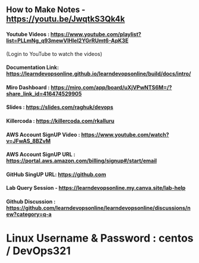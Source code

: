 ## How to Make Notes - https://youtu.be/JwqtkS3Qk4k

#### Youtube Videos : https://www.youtube.com/playlist?list=PLLmNg_q93mewVIHleI2YGrRUmt6-ApK3E
(Login to YouTube to watch the videos)

#### Documentation Link: https://learndevopsonline.github.io/learndevopsonline/build/docs/intro/

#### Miro Dashboard : https://miro.com/app/board/uXjVPwNTS6M=/?share_link_id=416474529905
#### Slides : https://slides.com/raghuk/devops

#### Killercoda : https://killercoda.com/rkalluru

#### AWS Account SignUP Video :	 https://www.youtube.com/watch?v=JFwAS_8BZvM
#### AWS Account SignUP URL :	   https://portal.aws.amazon.com/billing/signup#/start/email

#### GitHub SingUP URL: https://github.com

#### Lab Query Session - https://learndevopsonline.my.canva.site/lab-help

#### Github Discussion : https://github.com/learndevopsonline/learndevopsonline/discussions/new?category=q-a

# Linux Username & Password : centos / DevOps321
